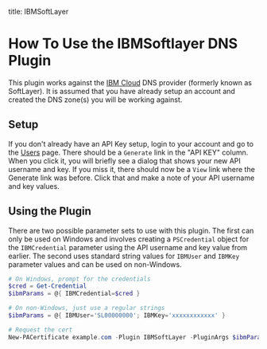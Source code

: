 title: IBMSoftLayer

# How To Use the IBMSoftlayer DNS Plugin

This plugin works against the [IBM Cloud](https://www.ibm.com/cloud/dns) DNS provider (formerly known as SoftLayer). It is assumed that you have already setup an account and created the DNS zone(s) you will be working against.

## Setup

If you don't already have an API Key setup, login to your account and go to the [Users](https://control.bluemix.net/account/users) page. There should be a `Generate` link in the "API KEY" column. When you click it, you will briefly see a dialog that shows your new API username and key. If you miss it, there should now be a `View` link where the Generate link was before. Click that and make a note of your API username and key values.

## Using the Plugin

There are two possible parameter sets to use with this plugin. The first can only be used on Windows and involves creating a `PSCredential` object for the `IBMCredential` parameter using the API username and key value from earlier. The second uses standard string values for `IBMUser` and `IBMKey` parameter values and can be used on non-Windows.

```powershell
# On Windows, prompt for the credentials
$cred = Get-Credential
$ibmParams = @{ IBMCredential=$cred }

# On non-Windows, just use a regular strings
$ibmParams = @{ IBMUser='SL00000000'; IBMKey='xxxxxxxxxxxx' }

# Request the cert
New-PACertificate example.com -Plugin IBMSoftLayer -PluginArgs $ibmParams
```
